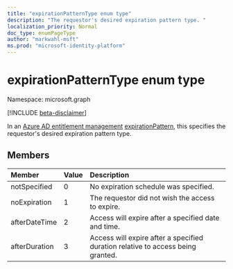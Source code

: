 ```yaml
---
title: "expirationPatternType enum type"
description: "The requestor's desired expiration pattern type. "
localization_priority: Normal
doc_type: enumPageType
author: "markwahl-msft"
ms.prod: "microsoft-identity-platform"
---
```


# expirationPatternType enum type

Namespace: microsoft.graph

[!INCLUDE [beta-disclaimer](../../includes/beta-disclaimer.md)]

In an [Azure AD entitlement management](entitlementmanagement-root.md) [expirationPattern](expirationpattern.md), this specifies the requestor's desired expiration pattern type.

## Members

| Member | Value| Description |
|:---------------|:--------|:----------|
|notSpecified|0|No expiration schedule was specified.|
|noExpiration|1|The requestor did not wish the access to expire.|
|afterDateTime|2|Access will expire after a specified date and time.|
|afterDuration|3|Access will expire after a specified duration relative to access being granted.|

